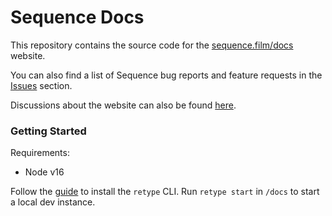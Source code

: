 # Sequence Docs

This repository contains the source code for the [sequence.film/docs](https://sequence.film/docs) website.

You can also find a list of Sequence bug reports and feature requests in the [Issues](https://github.com/sequencefilm/docs-and-issues/issues) section.

Discussions about the website can also be found [here](https://github.com/sequencefilm/cafe/discussions).

### Getting Started

Requirements:
- Node v16

Follow the [guide](https://retype.com/) to install the `retype` CLI. Run `retype start` in `/docs` to start a local dev instance. 
